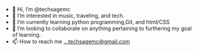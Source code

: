 - 👋 Hi, I’m @techsagemc
- 👀 I’m interested in music, traveling, and tech.
- 🌱 I’m currently learning python programming,Git, and html/CSS
- 💞️ I’m looking to collaborate on anything pertaining to furthering  my goal of learning.
- 📫 How to reach me ...techsagemc@gmail.com

<!---
LevelUpKing/LevelUpKing is a ✨ special ✨ repository because its `README.md` (this file) appears on your GitHub profile.
You can click the Preview link to take a look at your changes.
--->
